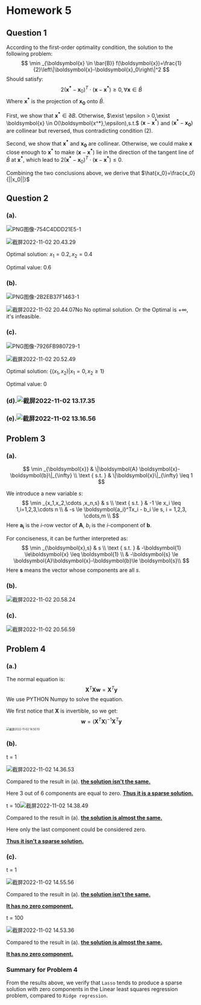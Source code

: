 # Homework 5

## Question 1

According to the first-order optimality condition, the solution to the following problem:
$$
\min _{\boldsymbol{x} \in \bar{B}} f(\boldsymbol{x})=\frac{1}{2}\left\|\boldsymbol{x}-\boldsymbol{x}_0\right\|^2
$$
Should satisfy:
$$
2(\boldsymbol{x^*}-\boldsymbol{x}_0)^T\cdot (\boldsymbol{x}-\boldsymbol{x^*}) \ge 0, \forall \boldsymbol{x} \in \bar{B}
$$
Where $\boldsymbol{x^*}$ is the projection of $\boldsymbol{x_0}$ onto $\bar{B}$.

First, we show that $\boldsymbol{x^*} \in \partial B$.  Otherwise, $\exist \epsilon > 0,\exist \boldsymbol{x} \in O(\boldsymbol{x^*},\epsilon),s.t.$ $(\boldsymbol{x}-\boldsymbol{x^*})$ and $(\boldsymbol{x^*}-\boldsymbol{x_0})$ are collinear but reversed, thus contradicting condition (2).

Second, we show that $\boldsymbol{x^*}$ and $\boldsymbol{x_0}$ are collinear. Otherwise, we could make $\boldsymbol{x}$ close enough to $\boldsymbol{x^*}$ to make $(\boldsymbol{x}-\boldsymbol{x^*})$ lie in the direction of the tangent line of $\bar{B}$ at $\boldsymbol{x^*}$, which lead to $2(\boldsymbol{x^*}-\boldsymbol{x}_0)^T\cdot (\boldsymbol{x}-\boldsymbol{x^*}) \le 0$.

Combining the two conclusions above, we derive that $\hat{x_0}=\frac{x_0}{||x_0||}$

## Question 2

### (a).

![PNG图像-754C4DDD21E5-1](https://tva1.sinaimg.cn/large/008vxvgGly1h7r2jswg9fj311x0u0afb.jpg)

![截屏2022-11-02 20.43.29](https://tva1.sinaimg.cn/large/008vxvgGly1h7r2jqag6xj30r003s0sx.jpg)

Optimal solution: $x_1=0.2,x_2=0.4$

Optimal value: $0.6$

### (b).

![PNG图像-2B2EB37F1463-1](https://tva1.sinaimg.cn/large/008vxvgGly1h7r2k0z1nvj311x0u0aed.jpg)

![截屏2022-11-02 20.44.07](https://tva1.sinaimg.cn/large/008vxvgGly1h7r2k1nz6tj30po044aa2.jpg)No No optimal solution. Or the Optimal is $+\infty$, it's infeasible.

### (c).

![PNG图像-7926FB980729-1](https://tva1.sinaimg.cn/large/008vxvgGly1h7r2jyh98vj311x0u00wb.jpg)

![截屏2022-11-02 20.52.49](https://tva1.sinaimg.cn/large/008vxvgGly1h7r2rj4ic5j30u203s74j.jpg)

Optimal solution: $\{(x_1,x_2)|x_1=0,x_2 \ge 1\}$

Optimal value: $0$

### (d).![截屏2022-11-02 13.17.35](https://tva1.sinaimg.cn/large/008vxvgGly1h7r2jrzo9mj30tc04gmxf.jpg)

### (e).![截屏2022-11-02 13.16.56](https://tva1.sinaimg.cn/large/008vxvgGly1h7r2jvpubbj30vw04iq36.jpg)

## Problem 3

### (a).

$$
\min _{\boldsymbol{x}} & \|\boldsymbol{A} \boldsymbol{x}-\boldsymbol{b}\|_{\infty} \\ 
\text { s.t. } & \|\boldsymbol{x}\|_{\infty} \leq 1
$$

We introduce a new variable $s$:
$$
\min _{x_1,x_2,\cdots ,x_n,s} & s \\
\text { s.t. } & -1 \le x_i \leq 1,i=1,2,3,\cdots n \\
& -s \le \boldsymbol{a_i}^Tx_i - b_i \le s, i = 1,2,3, \cdots,m \\
$$
Here $\boldsymbol{a_i}$ is the $i$-row vector of $\boldsymbol{A}$, $b_i$ is the $i$-component of $\boldsymbol{b}$.

For conciseness, it can be further interpreted as:
$$
\min _{\boldsymbol{x},s} & s \\
\text { s.t. } & -\boldsymbol{1} \le\boldsymbol{x} \leq \boldsymbol{1} \\
& -\boldsymbol{s} \le \boldsymbol{A}\boldsymbol{x}-\boldsymbol{b}\le \boldsymbol{s}\\
$$
Here $\boldsymbol{s}$ means the vector whose components are all $s$.

### (b).

![截屏2022-11-02 20.58.24](https://tva1.sinaimg.cn/large/008vxvgGly1h7r2xcwjplj30om03qglr.jpg)

### (c).

![截屏2022-11-02 20.56.59](https://tva1.sinaimg.cn/large/008vxvgGly1h7r2vwg30tj30ts03eq36.jpg)

## Problem 4

### (a.)

The normal equation is:
$$
\boldsymbol{X}^T \boldsymbol{X} \boldsymbol{w}=\boldsymbol{X}^T \boldsymbol{y}
$$
We use PYTHON Numpy to solve the equation.

We first notice that $\boldsymbol{X}$ is invertible, so we get:
$$
\boldsymbol{w}=(\boldsymbol{X}^T \boldsymbol{X} )^{-1}\boldsymbol{X}^T \boldsymbol{y}
$$
<img src="https://tva1.sinaimg.cn/large/008vxvgGly1h7r2juqlc7j30yc01it8q.jpg" alt="截屏2022-11-02 14.50.10" style="zoom:50%;" />

### (b).

t = 1

![截屏2022-11-02 14.36.53](https://tva1.sinaimg.cn/large/008vxvgGly1h7r2jturjjj30zm05cmxm.jpg)

Compared to the result in (a). **<u>the solution isn't the same.</u>**

Here 3 out of 6 components are equal to zero. **<u>Thus it is a sparse solution.</u>**

t = 10![截屏2022-11-02 14.38.49](https://tva1.sinaimg.cn/large/008vxvgGly1h7r2jr0vodj313s04a3yt.jpg)

Compared to the result in (a). <u>**the solution is almost the same.**</u>

Here only the last component could be considered zero.

**<u>Thus it isn't a sparse solution.</u>**

### (c).

t = 1

![截屏2022-11-02 14.55.56](https://tva1.sinaimg.cn/large/008vxvgGly1h7r2jzbr93j310e03st91.jpg)

Compared to the result in (a). <u>**the solution isn't the same.**</u>

**<u>It has no zero component.</u>**

t = 100

![截屏2022-11-02 14.53.36](https://tva1.sinaimg.cn/large/008vxvgGly1h7r2jzwv9tj313i03sdg5.jpg)

Compared to the result in (a). <u>**the solution is almost the same.**</u>

**<u>It has no zero component.</u>**

### Summary for Problem 4

From the results above, we verify that `Lasso` tends to produce a sparse solution with zero components in the Linear least squares regression problem, compared to `Ridge regression`.
